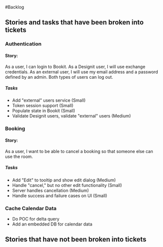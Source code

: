 #Backlog

## Stories and tasks that have been broken into tickets
### Authentication
#### Story:
As a user, I can login to Bookit. As a Designit user, I will use exchange credentials. As an external user, I will use my email address and a password defined by an admin. Both types of users can log out.

##### Tasks
- Add "external" users service (Small)
- Token session support (Small)
- Populate state in Bookit (Small)
- Validate Designit users, validate "external" users (Medium)

### Booking
#### Story:
As a user, I want to be able to cancel a booking so that someone else can use the room.

##### Tasks
- Add "Edit" to tooltip and show edit dialog (Medium)
- Handle "cancel," but no other edit functionality (Small)
- Server handles cancellation (Medium)
- Handle success and failure cases on UI (Small)

### Cache Calendar Data
- Do POC for delta query
- Add an embedded DB for calendar data

## Stories that have not been broken into tickets
